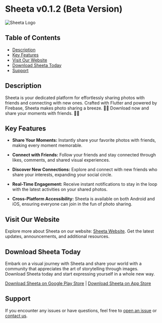# Sheeta v0.1.2 (Beta Version)

![Sheeta Logo](https://res.cloudinary.com/duhdjmrqe/image/upload/v1701695066/mohamedmonster/sheeta_tlghpm.png)

## Table of Contents

- [Description](#description)
- [Key Features](#key-features)
- [Visit Our Website](#visit-our-website)
- [Download Sheeta Today](#download-sheeta-today)
- [Support](#support)

## Description

Sheeta is your dedicated platform for effortlessly sharing photos with friends and connecting with new ones. Crafted with Flutter and powered by Firebase, Sheeta makes photo sharing a breeze. 📸🌟
Download now and share your moments with friends. 🚀📲

## Key Features

- **Share Your Moments:** Instantly share your favorite photos with friends, making every moment memorable.

- **Connect with Friends:** Follow your friends and stay connected through likes, comments, and shared visual experiences.

- **Discover New Connections:** Explore and connect with new friends who share your interests, expanding your social circle.

- **Real-Time Engagement:** Receive instant notifications to stay in the loop with the latest activities on your shared photos.

- **Cross-Platform Accessibility:** Sheeta is available on both Android and iOS, ensuring everyone can join in the fun of photo sharing.

## Visit Our Website

Explore more about Sheeta on our website: [Sheeta Website](https://norasahmedx.web.app/mobile/sheeta). Get the latest updates, announcements, and additional resources.

## Download Sheeta Today

Embark on a visual journey with Sheeta and share your world with a community that appreciates the art of storytelling through images. Download Sheeta today and start expressing yourself in a whole new way.

[Download Sheeta on Google Play Store](https://github.com/Sheeta-Official/Sheeta-Public/releases/tag/v0.1.2) | [Download Sheeta on App Store](https://github.com/Sheeta-Official/Sheeta-Public/releases/tag/v0.1.2)

## Support

If you encounter any issues or have questions, feel free to [open an issue](https://norasahmedx.web.app/contact.html) or [contact us](https://norasahmedx.web.app/contact.html).
